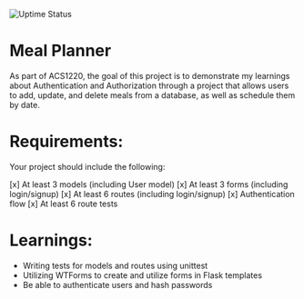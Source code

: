 ![Uptime Status](https://img.shields.io/uptimerobot/status/m797793328)

# Meal Planner

As part of ACS1220, the goal of this project is to demonstrate my learnings about Authentication and Authorization through a project that allows users to add, update, and delete meals from a database, as well as schedule them by date.

# Requirements:

Your project should include the following:

[x] At least 3 models (including User model)
[x] At least 3 forms (including login/signup)
[x] At least 6 routes (including login/signup)
[x] Authentication flow
[x] At least 6 route tests

# Learnings:

- Writing tests for models and routes using unittest
- Utilizing WTForms to create and utilize forms in Flask templates
- Be able to authenticate users and hash passwords
